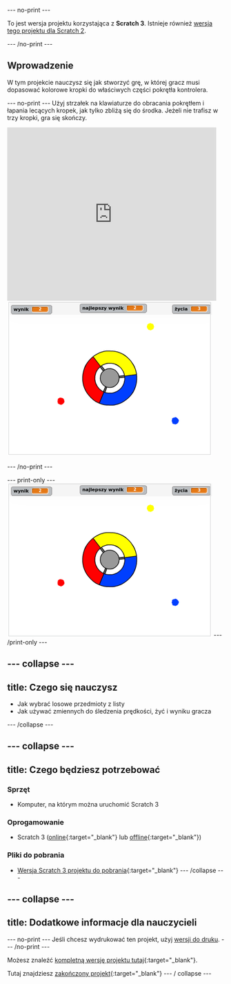 \--- no-print \---

To jest wersja projektu korzystająca z **Scratch 3**. Istnieje również [wersja tego projektu dla Scratch 2](https://projects.raspberrypi.org/en/projects/catch-the-dots-scratch2).

\--- /no-print \---

## Wprowadzenie

W tym projekcie nauczysz się jak stworzyć grę, w której gracz musi dopasować kolorowe kropki do właściwych części pokrętła kontrolera.

\--- no-print \--- Użyj strzałek na klawiaturze do obracania pokrętłem i łapania lecących kropek, jak tylko zbliżą się do środka. Jeżeli nie trafisz w trzy kropki, gra się skończy.

<div class="scratch-preview">
  <iframe allowtransparency="true" width="485" height="402" src="https://scratch.mit.edu/projects/embed/252923761/?autostart=false" frameborder="0" scrolling="no"></iframe>
  <img src="images/dots-final.png">
</div>

\--- /no-print \---

\--- print-only \--- ![Dots screenshot](images/dots-final.png) \--- /print-only \---

## \--- collapse \---

## title: Czego się nauczysz

+ Jak wybrać losowe przedmioty z listy
+ Jak używać zmiennych do śledzenia prędkości, żyć i wyniku gracza

\--- /collapse \---

## \--- collapse \---

## title: Czego będziesz potrzebować

### Sprzęt

+ Komputer, na którym można uruchomić Scratch 3

### Oprogamowanie

+ Scratch 3 ([online](http://rpf.io/scratchon){:target="_blank"} lub [offline](http://rpf.io/scratchoff){:target="_blank"})

### Pliki do pobrania

+ [Wersja Scratch 3 projektu do pobrania](http://rpf.io/p/en/catch-the-dots-go){:target="_blank"} \--- /collapse \---

## \--- collapse \---

## title: Dodatkowe informacje dla nauczycieli

\--- no-print \--- Jeśli chcesz wydrukować ten projekt, użyj [wersji do druku](https://projects.raspberrypi.org/en/projects/catch-the-dots/print). \--- /no-print \---

Możesz znaleźć [kompletną wersję projektu tutaj](http://rpf.io/p/en/catch-the-dots-get){:target="_blank"}.

Tutaj znajdziesz [zakończony projekt](https://scratch.mit.edu/projects/252923761/#editor){:target="_blank"} \--- / collapse \---